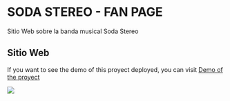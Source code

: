 # SODA STEREO - FAN PAGE

Sitio Web sobre la banda musical Soda Stereo

## Sitio Web

If you want to see the demo of this proyect deployed, you can visit [Demo of the proyect](https://anabelisa.co/tips-para-hacer-un-buen-readme-md/)

![](/slide-2.jpg)
